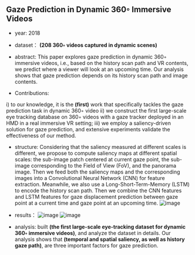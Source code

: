 ## Gaze Prediction in Dynamic 360◦ Immersive Videos

- year: 2018

- dataset：  **(208 360◦ videos captured in dynamic scenes)**  

- abstract: This paper explores gaze prediction in dynamic 360◦ immersive videos, i.e., based on the history scan path and VR contents, we predict where a viewer will look at an upcoming time. Our analysis shows that gaze prediction depends on its history scan path and image contents.

- Contributions:

i) to our knowledge, it is the **(first)** work that specifically tackles the gaze prediction task in dynamic 360◦ video
ii) we construct the first large-scale eye tracking database on 360◦ videos with a gaze tracker deployed in an HMD in a real immersive VR setting; 
iii) we employ a saliency-driven solution for gaze prediction, and extensive experiments validate the effectiveness of our method.

- structure:
Considering that the saliency measured at different scales is different, we propose to compute saliency maps at different spatial scales: the sub-image patch centered at current gaze point, the sub-image corresponding to the Field of View (FoV), and the panorama image. Then we feed both the saliency maps and the corresponding images into a Convolutional Neural Network (CNN) for feature extraction. Meanwhile, we also use a Long-Short-Term-Memory (LSTM) to encode the history scan path. Then we combine the CNN features and LSTM features for gaze displacement prediction between gaze point at a current time and gaze point at an upcoming time.
![image](https://github.com/VLISLAB/360-DL-Survey/blob/main/Images/GPin360degstructure.png)
- results：
![image](https://github.com/VLISLAB/360-DL-Survey/blob/main/Images/GPin360degresult1.png)
![image](https://github.com/VLISLAB/360-DL-Survey/blob/main/Images/GPin360degresult2.png)



- analysis: built **(the first large-scale eye-tracking dataset for dynamic 360◦ immersive videos)**, and analyze the dataset in details. Our analysis shows that **(temporal and spatial saliency, as well as history gaze path)**, are three important factors for gaze prediction.
